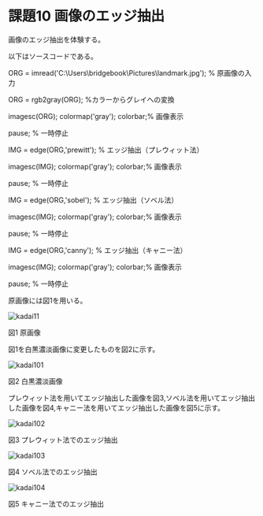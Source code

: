 # 課題10 画像のエッジ抽出

画像のエッジ抽出を体験する。

以下はソースコードである。

ORG = imread('C:\Users\bridgebook\Pictures\landmark.jpg'); % 原画像の入力

ORG = rgb2gray(ORG); %カラーからグレイへの変換

imagesc(ORG); colormap('gray'); colorbar;% 画像表示

pause; % 一時停止

IMG = edge(ORG,'prewitt'); % エッジ抽出（プレウィット法）

imagesc(IMG); colormap('gray'); colorbar;% 画像表示

pause; % 一時停止

IMG = edge(ORG,'sobel'); % エッジ抽出（ソベル法）

imagesc(IMG); colormap('gray'); colorbar;% 画像表示

pause; % 一時停止

IMG = edge(ORG,'canny'); % エッジ抽出（キャニー法）

imagesc(IMG); colormap('gray'); colorbar;% 画像表示

pause; % 一時停止


原画像には図1を用いる。

![kadai11](https://user-images.githubusercontent.com/35340807/34905143-64bbb200-f896-11e7-96ce-0a73b20097d2.png)

図1 原画像

図1を白黒濃淡画像に変更したものを図2に示す。

![kadai101](https://user-images.githubusercontent.com/35340807/34905243-e5294c6c-f897-11e7-889e-b4157a1aa6d7.PNG)

図2 白黒濃淡画像

プレウィット法を用いてエッジ抽出した画像を図3,ソベル法を用いてエッジ抽出した画像を図4,キャニー法を用いてエッジ抽出した画像を図5に示す。

![kadai102](https://user-images.githubusercontent.com/35340807/34905244-e54f0664-f897-11e7-946a-557ccc730eee.PNG)

図3 プレウィット法でのエッジ抽出

![kadai103](https://user-images.githubusercontent.com/35340807/34905241-e4db0c32-f897-11e7-93dd-7560be5a4aa3.PNG)

図4 ソベル法でのエッジ抽出

![kadai104](https://user-images.githubusercontent.com/35340807/34905242-e502dafa-f897-11e7-83af-28404b5c96bc.PNG)

図5 キャニー法でのエッジ抽出

